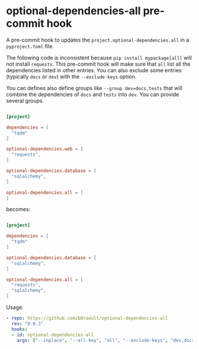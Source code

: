 # optional-dependencies-all pre-commit hook

A pre-commit hook to updates the `project.optional-dependencies.all` in a `pyproject.toml` file.

The following code is inconsistent because `pip install mypackage[all]` will not install `requests`.
This pre-commit hook will make sure that `all` list all the dependencies listed in other entries.
You can also exclude some entries (typically `docs` or `dev`) with the `--exclude-keys` option.

You can defines also define groups like `--group dev=docs,tests` that will combine the dependencies of `docs` and `tests` into `dev`. You can provide several groups.

```toml

[project]

dependencies = [
  "tqdm"
]

optional-dependencies.web = [
  "requests",
]

optional-dependencies.database = [
  "sqlalchemy",
]

optional-dependencies.all = [
]
```

becomes:

```toml

[project]

dependencies = [
  "tqdm"
]

optional-dependencies.database = [
  "sqlalchemy",
]

optional-dependencies.all = [
  "requests",
  "sqlalchemy",
]
```

Usage:

```yaml
- repo: https://github.com/b8raoult/optional-dependencies-all
  rev: "0.0.3"
  hooks:
  - id: optional-dependencies-all
    args: ["--inplace", "--all-key", "all", "--exclude-keys", "dev,docs,tests", "--group dev=docs,tests"]
```
